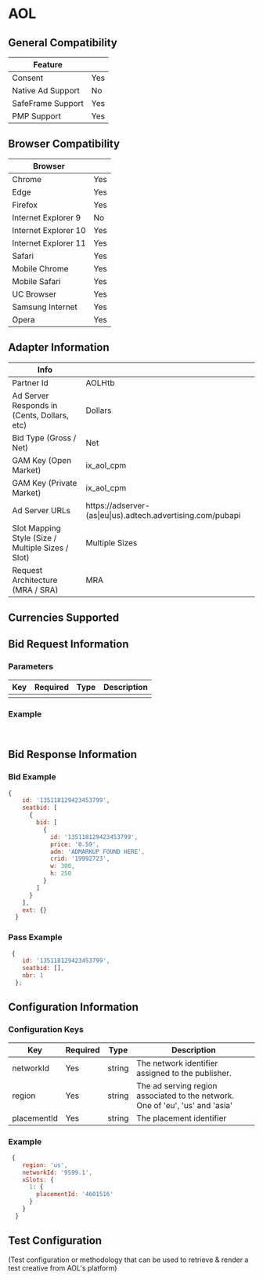 # AOL
## General Compatibility
|Feature|  |
|---|---|
| Consent | Yes |
| Native Ad Support | No |
| SafeFrame Support | Yes |
| PMP Support | Yes |
 
## Browser Compatibility
| Browser |  |
|--- |---|
| Chrome | Yes |
| Edge | Yes |
| Firefox | Yes |
| Internet Explorer 9 | No |
| Internet Explorer 10 | Yes |
| Internet Explorer 11 | Yes |
| Safari | Yes |
| Mobile Chrome | Yes |
| Mobile Safari | Yes |
| UC Browser | Yes |
| Samsung Internet | Yes |
| Opera | Yes |
 
## Adapter Information
| Info | |
|---|---|
| Partner Id | AOLHtb |
| Ad Server Responds in (Cents, Dollars, etc) | Dollars |
| Bid Type (Gross / Net) | Net |
| GAM Key (Open Market) | ix_aol_cpm |
| GAM Key (Private Market) | ix_aol_cpm |
| Ad Server URLs | https://adserver-(as&#124;eu&#124;us).adtech.advertising.com/pubapi |
| Slot Mapping Style (Size / Multiple Sizes / Slot) | Multiple Sizes |
| Request Architecture (MRA / SRA) | MRA |
 
## Currencies Supported
 
## Bid Request Information
### Parameters
| Key | Required | Type | Description |
|---|---|---|---|
| | | | |
 
### Example
```javascript
 
```
 
## Bid Response Information
### Bid Example
```javascript
{
    id: '135118129423453799',
    seatbid: [
      {
        bid: [
          {
            id: '135118129423453799',
            price: '0.59',
            adm: 'ADMARKUP FOUND HERE',
            crid: '19992723',
            w: 300,
            h: 250
          }
        ]
      }
    ],
    ext: {}
  }
```
### Pass Example
```javascript
 {
    id: '135118129423453799',
    seatbid: [],
    nbr: 1
  };
```
 
## Configuration Information
### Configuration Keys
| Key | Required | Type | Description |
|---|---|---|---|
| networkId | Yes |  string | The network identifier assigned to the publisher. |
| region | Yes |  string | The ad serving region associated to the network. One of 'eu', 'us' and 'asia' |
| placementId | Yes |  string | The placement identifier |
### Example
```javascript
 {
    region: 'us',
    networkId: '9599.1',
    xSlots: {
      1: {
        placementId: '4601516'
      }
    }
  }
```

## Test Configuration
(Test configuration or methodology that can be used to retrieve & render a test creative from AOL's platform)
```javascript
 
```
